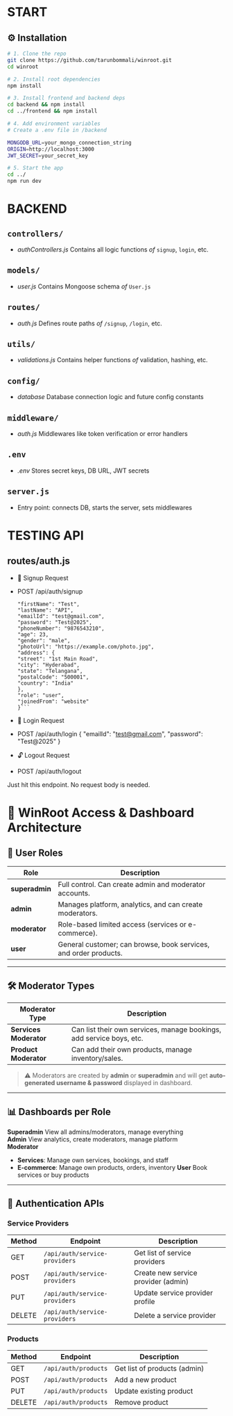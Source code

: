 # START

## ⚙️ Installation

```bash
# 1. Clone the repo
git clone https://github.com/tarunbommali/winroot.git
cd winroot

# 2. Install root dependencies
npm install

# 3. Install frontend and backend deps
cd backend && npm install
cd ../frontend && npm install

# 4. Add environment variables
# Create a .env file in /backend

MONGODB_URL=your_mongo_connection_string
ORIGIN=http://localhost:3000
JWT_SECRET=your_secret_key

# 5. Start the app
cd ../
npm run dev

```

# BACKEND

## `controllers/`

- _authControllers.js_ Contains all logic functions _of_ `signup`, `login`, etc.

## `models/`

- _user.js_ Contains Mongoose schema _of_ `User.js`

## `routes/`

- _auth.js_ Defines route paths _of_ `/signup`, `/login`, etc.

## `utils/`

- _validations.js_ Contains helper functions _of_ validation, hashing, etc.

## `config/`

- _database_ Database connection logic and future config constants

## `middleware/`

- _auth.js_ Middlewares like token verification or error handlers

## `.env`

- _.env_ Stores secret keys, DB URL, JWT secrets

## `server.js`

- Entry point: connects DB, starts the server, sets middlewares

# TESTING API

## routes/auth.js

- 🔐 Signup Request
- POST /api/auth/signup
  ```{
  "firstName": "Test",
  "lastName": "API",
  "emailId": "test@gmail.com",
  "password": "Test@2025",
  "phoneNumber": "9876543210",
  "age": 23,
  "gender": "male",
  "photoUrl": "https://example.com/photo.jpg",
  "address": {
  "street": "1st Main Road",
  "city": "Hyderabad",
  "state": "Telangana",
  "postalCode": "500001",
  "country": "India"
  },
  "role": "user",
  "joinedFrom": "website"
  }```

- 🔑 Login Request
- POST /api/auth/login
  {
  "emailId": "test@gmail.com",
  "password": "Test@2025"
  }

- 🔓 Logout Request
- POST /api/auth/logout

Just hit this endpoint. No request body is needed.



# 🧾 WinRoot Access & Dashboard Architecture

## 👤 User Roles

| Role           | Description                                                      |
| -------------- | ---------------------------------------------------------------- |
| **superadmin** | Full control. Can create admin and moderator accounts.           |
| **admin**      | Manages platform, analytics, and can create moderators.          |
| **moderator**  | Role-based limited access (services or e-commerce).              |
| **user**       | General customer; can browse, book services, and order products. |

---

## 🛠️ Moderator Types

| Moderator Type         | Description                                                          |
| ---------------------- | -------------------------------------------------------------------- |
| **Services Moderator** | Can list their own services, manage bookings, add service boys, etc. |
| **Product Moderator**  | Can add their own products, manage inventory/sales.                  |

> ⚠️ Moderators are created by **admin** or **superadmin** and will get **auto-generated username & password** displayed in dashboard.

---

## 📊 Dashboards per Role

**Superadmin**  View all admins/moderators, manage everything                        
**Admin**       View analytics, create moderators, manage platform                               
**Moderator**
  - **Services**: Manage own services, bookings, and staff <br>
  - **E-commerce**: Manage own products, orders, inventory 
**User**        Book services or buy products                                                    

---

## 🔐 Authentication APIs

### Service Providers

| Method | Endpoint                      | Description                         |
| ------ | ----------------------------- | ----------------------------------- |
| GET    | `/api/auth/service-providers` | Get list of service providers       |
| POST   | `/api/auth/service-providers` | Create new service provider (admin) |
| PUT    | `/api/auth/service-providers` | Update service provider profile     |
| DELETE | `/api/auth/service-providers` | Delete a service provider           |

### Products

| Method | Endpoint             | Description                  |
| ------ | -------------------- | ---------------------------- |
| GET    | `/api/auth/products` | Get list of products (admin) |
| POST   | `/api/auth/products` | Add a new product            |
| PUT    | `/api/auth/products` | Update existing product      |
| DELETE | `/api/auth/products` | Remove product               |
